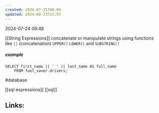 ```yaml
---
created: 2024-07-25T08:09
updated: 2024-09-23T11:57
---
```

2024-07-24 09:48

[[String Expressions]] concatenate or manipulate strings using functions like `||` (concatenation) `UPPER()` `LOWER()` and `SUBSTRING()`

##### example
```
SELECT first_name || ' ' || last_name AS full_name 
	FROM fuel_saver.drivers;
```

#database 

 [[sql expressions]] [[sql]]
## Links:



